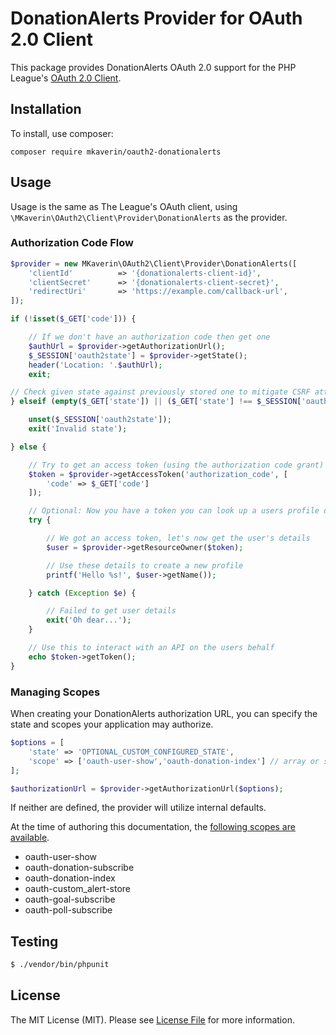 # DonationAlerts Provider for OAuth 2.0 Client

This package provides DonationAlerts OAuth 2.0 support for the PHP League's [OAuth 2.0 Client](https://github.com/thephpleague/oauth2-client).

## Installation

To install, use composer:

```
composer require mkaverin/oauth2-donationalerts
```

## Usage

Usage is the same as The League's OAuth client, using `\MKaverin\OAuth2\Client\Provider\DonationAlerts` as the provider.

### Authorization Code Flow

```php
$provider = new MKaverin\OAuth2\Client\Provider\DonationAlerts([
    'clientId'          => '{donationalerts-client-id}',
    'clientSecret'      => '{donationalerts-client-secret}',
    'redirectUri'       => 'https://example.com/callback-url',
]);

if (!isset($_GET['code'])) {

    // If we don't have an authorization code then get one
    $authUrl = $provider->getAuthorizationUrl();
    $_SESSION['oauth2state'] = $provider->getState();
    header('Location: '.$authUrl);
    exit;

// Check given state against previously stored one to mitigate CSRF attack
} elseif (empty($_GET['state']) || ($_GET['state'] !== $_SESSION['oauth2state'])) {

    unset($_SESSION['oauth2state']);
    exit('Invalid state');

} else {

    // Try to get an access token (using the authorization code grant)
    $token = $provider->getAccessToken('authorization_code', [
        'code' => $_GET['code']
    ]);

    // Optional: Now you have a token you can look up a users profile data
    try {

        // We got an access token, let's now get the user's details
        $user = $provider->getResourceOwner($token);

        // Use these details to create a new profile
        printf('Hello %s!', $user->getName());

    } catch (Exception $e) {

        // Failed to get user details
        exit('Oh dear...');
    }

    // Use this to interact with an API on the users behalf
    echo $token->getToken();
}
```

### Managing Scopes

When creating your DonationAlerts authorization URL, you can specify the state and scopes your application may authorize.

```php
$options = [
    'state' => 'OPTIONAL_CUSTOM_CONFIGURED_STATE',
    'scope' => ['oauth-user-show','oauth-donation-index'] // array or string; at least one is required
];

$authorizationUrl = $provider->getAuthorizationUrl($options);
```
If neither are defined, the provider will utilize internal defaults.

At the time of authoring this documentation, the [following scopes are available](https://www.donationalerts.com/apidoc#authorization__scopes).

- oauth-user-show
- oauth-donation-subscribe
- oauth-donation-index
- oauth-custom_alert-store
- oauth-goal-subscribe
- oauth-poll-subscribe

## Testing

``` bash
$ ./vendor/bin/phpunit
```

## License

The MIT License (MIT). Please see [License File](https://github.com/mish-ka-mishka/oauth2-donationalerts/blob/master/LICENSE) for more information.
